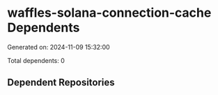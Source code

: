 # waffles-solana-connection-cache Dependents

Generated on: 2024-11-09 15:32:00

Total dependents: 0

## Dependent Repositories

